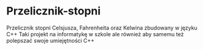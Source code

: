 # Przelicznik-stopni
Przelicznik stopni Celsjusza, Fahrenheita oraz Kelwina zbudowany w języku C++
Taki projekt na informatykę w szkole ale również aby samemu też polepszać swoje umiejętności C++
